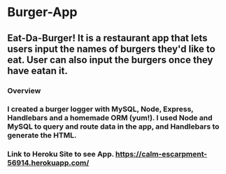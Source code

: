 # Burger-App

## Eat-Da-Burger! It is a restaurant app that lets users input the names of burgers they'd like to eat. User can also input the burgers once they have eatan it. 

### Overview 

### I created a burger logger with MySQL, Node, Express, Handlebars and a homemade ORM (yum!). I used Node and MySQL to query and route data in the app, and Handlebars to generate the HTML.

### Link to Heroku Site to see App. https://calm-escarpment-56914.herokuapp.com/
